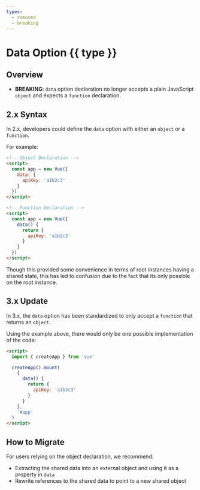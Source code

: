 ```yaml
---
types:
  - removed
  - breaking
---
```


# Data Option <span v-for="type in $frontmatter.types" class="badge" :key="`type-${type}`">{{ type }}</span>

## Overview

- **BREAKING**: `data` option declaration no longer accepts a plain JavaScript `object` and expects a `function` declaration.

## 2.x Syntax

In 2.x, developers could define the `data` option with either an `object` or a `function`.

For example:

```html
<!-- Object Declaration -->
<script>
  const app = new Vue({
    data: {
      apiKey: 'a1b2c3'
    }
  })
</script>

<!-- Function Declaration -->
<script>
  const app = new Vue({
    data() {
      return {
        apiKey: 'a1b2c3'
      }
    }
  })
</script>
```

Though this provided some convenience in terms of root instances having a shared state, this has led to confusion due to the fact that its only possible on the root instance.

## 3.x Update

In 3.x, the `data` option has been standardized to only accept a `function` that returns an `object`.

Using the example above, there would only be one possible implementation of the code:

```html
<script>
  import { createApp } from 'vue'

  createApp().mount(
    {
      data() {
        return {
          apiKey: 'a1b2c3'
        }
      }
    },
    '#app'
  )
</script>
```

## How to Migrate

For users relying on the object declaration, we recommend:

- Extracting the shared data into an external object and using it as a property in `data`
- Rewrite references to the shared data to point to a new shared object
